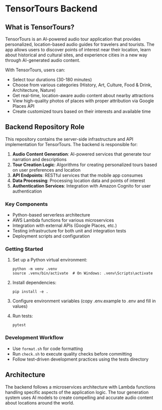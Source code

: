 # TensorTours Backend

## What is TensorTours?

TensorTours is an AI-powered audio tour application that provides personalized, location-based audio guides for travelers and tourists. The app allows users to discover points of interest near their location, learn about historical and cultural sites, and experience cities in a new way through AI-generated audio content.

With TensorTours, users can:
- Select tour durations (30-180 minutes)
- Choose from various categories (History, Art, Culture, Food & Drink, Architecture, Nature)
- Get real-time, location-aware audio content about nearby attractions
- View high-quality photos of places with proper attribution via Google Places API
- Create customized tours based on their interests and available time

## Backend Repository Role

This repository contains the server-side infrastructure and API implementation for TensorTours. The backend is responsible for:

1. **Audio Content Generation**: AI-powered services that generate tour narration and descriptions
2. **Tour Creation Logic**: Algorithms for creating personalized tours based on user preferences and location
3. **API Endpoints**: RESTful services that the mobile app consumes
4. **Data Processing**: Processing location data and points of interest
5. **Authentication Services**: Integration with Amazon Cognito for user authentication

### Key Components

- Python-based serverless architecture
- AWS Lambda functions for various microservices
- Integration with external APIs (Google Places, etc.)
- Testing infrastructure for both unit and integration tests
- Deployment scripts and configuration

### Getting Started

1. Set up a Python virtual environment:
   ```
   python -m venv .venv
   source .venv/bin/activate  # On Windows: .venv\Scripts\activate
   ```

2. Install dependencies:
   ```
   pip install -e .
   ```

3. Configure environment variables (copy .env.example to .env and fill in values)

4. Run tests:
   ```
   pytest
   ```

### Development Workflow

- Use `format.sh` for code formatting
- Run `check.sh` to execute quality checks before committing
- Follow test-driven development practices using the tests directory

## Architecture

The backend follows a microservices architecture with Lambda functions handling specific aspects of the application logic. The tour generation system uses AI models to create compelling and accurate audio content about locations around the world.
